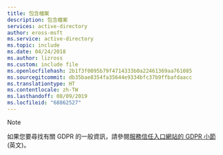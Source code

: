 ```yaml
---
title: 包含檔案
description: 包含檔案
services: active-directory
author: eross-msft
ms.service: active-directory
ms.topic: include
ms.date: 04/24/2018
ms.author: lizross
ms.custom: include file
ms.openlocfilehash: 2b1f3f0095b79f4714333b0a22461369aa761085
ms.sourcegitcommit: db35bae8354fa35644e9334bfc37b9ffbafdaacc
ms.translationtype: HT
ms.contentlocale: zh-TW
ms.lasthandoff: 08/09/2019
ms.locfileid: "68862527"
---
```

>[!Note] 
>如果您要尋找有關 GDPR 的一般資訊，請參閱[服務信任入口網站的 GDPR 小節](https://servicetrust.microsoft.com/ViewPage/GDPRGetStarted) \(英文\)。
